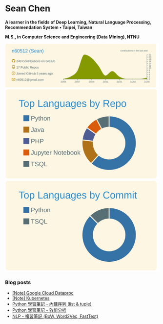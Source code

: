 # Sean Chen
**A learner in the fields of Deep Learning, Natural Language Processing, Recommendation System • Taipei, Taiwan**

**M.S., in Computer Science and Engineering (Data Mining), NTNU**

![](https://raw.githubusercontent.com/n60512/n60512/master/profile-summary-card-output/solarized/0-profile-details.svg)
![](https://raw.githubusercontent.com/n60512/n60512/master/profile-summary-card-output/solarized/1-repos-per-language.svg)
![](https://raw.githubusercontent.com/n60512/n60512/master/profile-summary-card-output/solarized/2-most-commit-language.svg)

### Blog posts
<!-- BLOG-POST-LIST:START -->
- [[Note] Google Cloud Dataproc](http://example.com/2021/05/22/dataproc-note-001/)
- [[Note] Kubernetes](http://example.com/2021/05/02/kubernetes-note-001/)
- [Python 學習筆記 - 內建序列 (list & tuple)](http://example.com/2021/01/28/%E9%AB%98%E6%95%88%E8%83%BDpython-002-list-tuple/)
- [Python 學習筆記 - 效能分析](http://example.com/2021/01/14/%E9%AB%98%E6%95%88%E8%83%BDpython-001/)
- [NLP - 複習筆記 (BoW, Word2Vec, FastText)](http://example.com/2021/01/03/nlp-review-001/)
<!-- BLOG-POST-LIST:END -->
